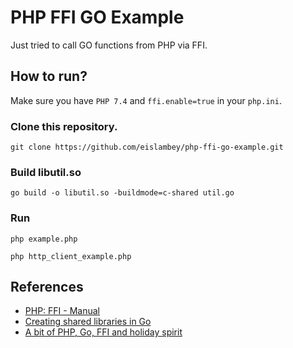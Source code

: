 # PHP FFI GO Example
Just tried to call GO functions from PHP via FFI.

## How to run?

Make sure you have `PHP 7.4` and `ffi.enable=true` in your `php.ini`.

### Clone this repository.

    git clone https://github.com/eislambey/php-ffi-go-example.git

### Build libutil.so

    go build -o libutil.so -buildmode=c-shared util.go

### Run

    php example.php
    
    php http_client_example.php

## References

- [PHP: FFI - Manual](https://www.php.net/manual/en/book.ffi.php)
- [Creating shared libraries in Go](http://snowsyn.net/2016/09/11/creating-shared-libraries-in-go/)
- [A bit of PHP, Go, FFI and holiday spirit](https://blog.claudiupersoiu.ro/2019/12/23/a-bit-of-php-go-ffi-and-holiday-spirit/lang/en/)